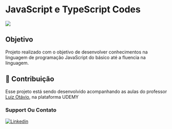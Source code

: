 # JavaScript e TypeScript Codes 

<img src="https://media.discordapp.net/attachments/808924025505185792/1012805654618046464/unknown.png">

## Objetivo
Projeto realizado com o objetivo de desenvolver conhecimentos na linguagem de programação JavaScript do básico até a fluencia na linguagem.

## 🤝 Contribuição

Esse projeto está sendo desenvolvido acompanhando as aulas do professor <a href="https://github.com/luizomf">Luiz Otávio</a>, na plataforma UDEMY



### Support Ou Contato

[![Linkedin](https://img.shields.io/badge/LinkedIn-0077B5?style=for-the-badge&logo=linkedin&logoColor=white)](https://github.com/FelipeMatthew)
